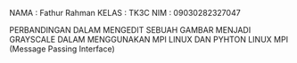 NAMA  : Fathur Rahman
KELAS : TK3C
NIM   : 09030282327047

PERBANDINGAN DALAM MENGEDIT SEBUAH GAMBAR MENJADI GRAYSCALE DALAM MENGGUNAKAN MPI LINUX DAN PYHTON LINUX
MPI (Message Passing Interface)
